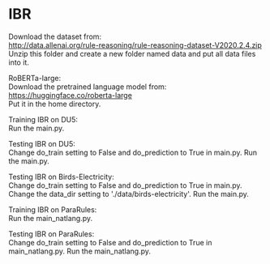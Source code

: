 # IBR
Download the dataset from:  
http://data.allenai.org/rule-reasoning/rule-reasoning-dataset-V2020.2.4.zip  
Unzip this folder and create a new folder named data and put all data files into it. 

RoBERTa-large:  
Download the pretrained language model from:
https://huggingface.co/roberta-large  
Put it in the home directory.

Training IBR on DU5:  
Run the main.py.

Testing IBR on DU5:  
Change do_train setting to False and do_prediction to True in main.py. Run the main.py.

Testing IBR on Birds-Electricity:  
Change do_train setting to False and do_prediction to True in main.py. Change the data_dir setting to './data/birds-electricity'. Run the main.py.

Training IBR on ParaRules:  
Run the main_natlang.py.

Testing IBR on ParaRules:  
Change do_train setting to False and do_prediction to True in main_natlang.py. Run the main_natlang.py.
